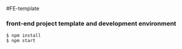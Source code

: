 #FE-template
### front-end project template and development environment

```shell
$ npm install
$ npm start
```
